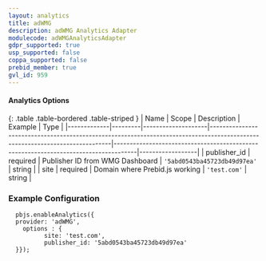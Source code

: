 ```yaml
---
layout: analytics
title: adWMG
description: adWMG Analytics Adapter
modulecode: adWMGAnalyticsAdapter
gdpr_supported: true
usp_supported: false
coppa_supported: false
prebid_member: true
gvl_id: 959
---
```


#### Analytics Options

{: .table .table-bordered .table-striped }
| Name         | Scope              | Description                                                                                                                 | Example                                                                             | Type             |
|-------------|---------|--------------------|-----------------------------------------------------------------------------------------------------------------------------|-------------------------------------------------------------------------------------|------------------|
| publisher_id | required  | Publisher ID from WMG Dashboard | `'5abd0543ba45723db49d97ea'`  | string |
| site | required | Domain where Prebid.js working   | `'test.com'` | string |


### Example Configuration

```
  pbjs.enableAnalytics({
  provider: 'adWMG',
    options : {
          site: 'test.com',
          publisher_id: '5abd0543ba45723db49d97ea'
  }});
```
